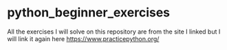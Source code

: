 # python_beginner_exercises
All the exercises I will solve on this repository are from the site I linked but I will link it again here https://www.practicepython.org/

